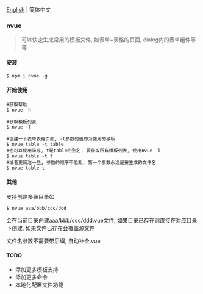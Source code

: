 [English](README.md) | 简体中文

### nvue
> 可以快速生成常用的模板文件, 如表单+表格的页面, dialog内的表单组件等等

#### 安装
```
$ npm i nvue -g
```

#### 开始使用
```
#获取帮助
$ nvue -h

#获取模板列表
$ nvue -l

#创建一个表单表格页面, -t参数的值即为使用的模板
$ nvue table -t table
#也可以使用简写, t是table的别名, 要获取所有模板列表, 使用nvue -l
$ nvue table -t t
#或者更简洁一些, 参数的顺序不能乱, 第一个参数永远是要生成的文件名
$ nvue table t
```

#### 其他

支持创建多级目录如
```
$ nvue aaa/bbb/ccc/ddd
```
会在当前目录创建aaa/bbb/ccc/ddd.vue文件, 如果目录已存在则直接在对应目录下创建, 如果文件已存在会覆盖源文件

文件名参数不需要带后缀, 自动补全.vue

#### TODO

* 添加更多模板支持
* 添加更多命令
* 本地化配置文件功能